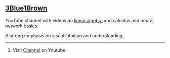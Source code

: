 ## [3Blue1Brown](#3blue1brown)

YouTube channel with videos on [linear algebra](#linear-algebra) and calculus and neural network basics.

A strong emphasis on visual intuition and understanding.

---
1. Visit [Channel](https://www.youtube.com/channel/UCYO_jab_esuFRV4b17AJtAw/playlists) on Youtube.